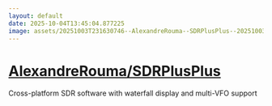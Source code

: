 ```yaml
---
layout: default
date: 2025-10-04T13:45:04.877225
image: assets/20251003T231630746--AlexandreRouma--SDRPlusPlus--20251003T231908056--cropped.png
---
```


# [AlexandreRouma/SDRPlusPlus](https://github.com/AlexandreRouma/SDRPlusPlus)

Cross-platform SDR software with waterfall display and multi-VFO support
